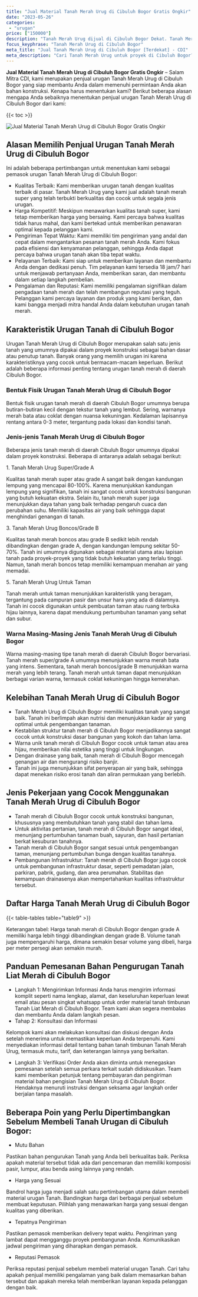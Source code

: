 ```yaml
---
title: "Jual Material Tanah Merah Urug di Cibuluh Bogor Gratis Ongkir"
date: "2023-05-26"
categories:
 - "urugan"
price: ["150000"]
description: "Tanah Merah Urug dijual di Cibuluh Bogor Dekat. Tanah Merah Urug ini sering dipakai dalam proyek konstruksi sebagai bahan urugan yang tahan lama dan sesuai spesifikasi. Kontak kami untuk mendapatkan informasi lebih lanjut."
focus_keyphrase: "Tanah Merah Urug di Cibuluh Bogor"
meta_title: "Jual Tanah Merah Urug di Cibuluh Bogor [Terdekat] - CDI"
meta_description: "Cari Tanah Merah Urug untuk proyek di Cibuluh Bogor? Kami menyediakan Tanah Merah Urug berkualitas untuk penimbunan lahan. Segera dapatkan penawaran terbaik."
---
```


**Jual Material Tanah Merah Urug di Cibuluh Bogor Gratis Ongkir** – Salam Mitra CDI, kami merupakan penjual urugan Tanah Merah Urug di Cibuluh Bogor yang siap membantu Anda dalam memenuhi permintaan Anda akan bahan konstruksi. Kenapa harus menentukan kami? Berikut beberapa alasan mengapa Anda sebaiknya menentukan penjual urugan Tanah Merah Urug di Cibuluh Bogor dari kami:

{{< toc >}}

![Jual Material Tanah Merah Urug di Cibuluh Bogor Gratis Ongkir](/images/tanah/tanah-urug-10.jpg)

## Alasan Memilih Penjual Urugan Tanah Merah Urug di Cibuluh Bogor

Ini adalah beberapa pertimbangan untuk menentukan kami sebagai pemasok urugan Tanah Merah Urug di Cibuluh Bogor:

*   Kualitas Terbaik: Kami memberikan urugan tanah dengan kualitas terbaik di pasar. Tanah Merah Urug yang kami jual adalah tanah merah super yang telah terbukti berkualitas dan cocok untuk segala jenis urugan.
*   Harga Kompetitif: Meskipun menawarkan kualitas tanah super, kami tetap memberikan harga yang bersaing. Kami percaya bahwa kualitas tidak harus mahal, dan kami bertekad untuk memberikan penawaran optimal kepada pelanggan kami.
*   Pengiriman Tepat Waktu: Kami memiliki tim pengiriman yang andal dan cepat dalam mengantarkan pesanan tanah merah Anda. Kami fokus pada efisiensi dan kenyamanan pelanggan, sehingga Anda dapat percaya bahwa urugan tanah akan tiba tepat waktu.
*   Pelayanan Terbaik: Kami siap untuk memberikan layanan dan membantu Anda dengan dedikasi penuh. Tim pelayanan kami tersedia 18 jam/7 hari untuk menjawab pertanyaan Anda, memberikan saran, dan membantu dalam setiap langkah pembelian.
*   Pengalaman dan Reputasi: Kami memiliki pengalaman signifikan dalam pengadaan tanah merah dan telah membangun reputasi yang teguh. Pelanggan kami percaya layanan dan produk yang kami berikan, dan kami bangga menjadi mitra handal Anda dalam kebutuhan urugan tanah merah.

## Karakteristik Urugan Tanah di Cibuluh Bogor

Urugan Tanah Merah Urug di Cibuluh Bogor merupakan salah satu jenis tanah yang umumnya dipakai dalam proyek konstruksi sebagai bahan dasar atau penutup tanah. Banyak orang yang memilih urugan ini karena karakteristiknya yang cocok untuk bermacam-macam keperluan. Berikut adalah beberapa informasi penting tentang urugan tanah merah di daerah Cibuluh Bogor.

### Bentuk Fisik Urugan Tanah Merah Urug di Cibuluh Bogor

Bentuk fisik urugan tanah merah di daerah Cibuluh Bogor umumnya berupa butiran-butiran kecil dengan tekstur tanah yang lembut. Sering, warnanya merah bata atau coklat dengan nuansa kekuningan. Kedalaman lapisannya rentang antara 0-3 meter, tergantung pada lokasi dan kondisi tanah.

### Jenis-jenis Tanah Merah Urug di Cibuluh Bogor

Beberapa jenis tanah merah di daerah Cibuluh Bogor umumnya dipakai dalam proyek konstruksi. Beberapa di antaranya adalah sebagai berikut:

1\.  Tanah Merah Urug Super/Grade A

Kualitas tanah merah super atau grade A sangat baik dengan kandungan lempung yang mencapai 80-100%. Karena menunjukkan kandungan lempung yang signifikan, tanah ini sangat cocok untuk konstruksi bangunan yang butuh kekuatan ekstra. Selain itu, tanah merah super juga menunjukkan daya tahan yang baik terhadap pengaruh cuaca dan perubahan suhu. Memiliki kapasitas air yang baik sehingga dapat menghindari genangan di tanah.

3\.  Tanah Merah Urug Boncos/Grade B

Kualitas tanah merah boncos atau grade B sedikit lebih rendah dibandingkan dengan grade A, dengan kandungan lempung sekitar 50-70%. Tanah ini umumnya digunakan sebagai material utama atau lapisan tanah pada proyek-proyek yang tidak butuh kekuatan yang terlalu tinggi. Namun, tanah merah boncos tetap memiliki kemampuan menahan air yang memadai.

5\.  Tanah Merah Urug Untuk Taman

Tanah merah untuk taman menunjukkan karakteristik yang beragam, tergantung pada campuran pasir dan unsur hara yang ada di dalamnya. Tanah ini cocok digunakan untuk pembuatan taman atau ruang terbuka hijau lainnya, karena dapat mendukung pertumbuhan tanaman yang sehat dan subur.

### Warna Masing-Masing Jenis Tanah Merah Urug di Cibuluh Bogor

Warna masing-masing tipe tanah merah di daerah Cibuluh Bogor bervariasi. Tanah merah super/grade A umumnya menunjukkan warna merah bata yang intens. Sementara, tanah merah boncos/grade B menunjukkan warna merah yang lebih terang. Tanah merah untuk taman dapat menunjukkan berbagai varian warna, termasuk coklat kekuningan hingga kemerahan.

## Kelebihan Tanah Merah Urug di Cibuluh Bogor

*   Tanah Merah Urug di Cibuluh Bogor memiliki kualitas tanah yang sangat baik. Tanah ini berlimpah akan nutrisi dan menunjukkan kadar air yang optimal untuk pengembangan tanaman.
*   Kestabilan struktur tanah merah di Cibuluh Bogor menjadikannya sangat cocok untuk konstruksi dasar bangunan yang kokoh dan tahan lama.
*   Warna unik tanah merah di Cibuluh Bogor cocok untuk taman atau area hijau, memberikan nilai estetika yang tinggi untuk lingkungan.
*   Dengan drainase yang baik, tanah merah di Cibuluh Bogor mencegah genangan air dan mengurangi risiko banjir.
*   Tanah ini juga menunjukkan sifat penyerapan air yang baik, sehingga dapat menekan risiko erosi tanah dan aliran permukaan yang berlebih.

## Jenis Pekerjaan yang Cocok Menggunakan Tanah Merah Urug di Cibuluh Bogor

*   Tanah merah di Cibuluh Bogor cocok untuk konstruksi bangunan, khususnya yang membutuhkan tanah yang stabil dan tahan lama.
*   Untuk aktivitas pertanian, tanah merah di Cibuluh Bogor sangat ideal, menunjang pertumbuhan tanaman buah, sayuran, dan hasil pertanian berkat kesuburan tanahnya.
*   Tanah merah di Cibuluh Bogor sangat sesuai untuk pengembangan taman, menunjang pertumbuhan bunga dengan kualitas tanahnya.
*   Pembangunan Infrastruktur: Tanah merah di Cibuluh Bogor juga cocok untuk pembangunan infrastruktur dasar, seperti pemadatan jalan, parkiran, pabrik, gudang, dan area perumahan. Stabilitas dan kemampuan drainasenya akan mempertahankan kualitas infrastruktur tersebut.

## Daftar Harga Tanah Merah Urug di Cibuluh Bogor

{{< table-tables table="table9" >}}

Keterangan tabel: Harga tanah merah di Cibuluh Bogor dengan grade A memiliki harga lebih tinggi dibandingkan dengan grade B. Volume tanah juga mempengaruhi harga, dimana semakin besar volume yang dibeli, harga per meter persegi akan semakin murah.

## Panduan Pemesanan Bahan Pengurugan Tanah Liat Merah di Cibuluh Bogor

*   Langkah 1: Mengirimkan Informasi
Anda harus mengirim informasi komplit seperti nama lengkap, alamat, dan keseluruhan keperluan lewat email atau pesan singkat whatsapp untuk order material tanah timbunan Tanah Liat Merah di Cibuluh Bogor. Team kami akan segera membalas dan membantu Anda dalam langkah pesan.
*   Tahap 2: Konsultasi dan Informasi

Kelompok kami akan melakukan konsultasi dan diskusi dengan Anda setelah menerima untuk memastikan keperluan Anda terpenuhi. Kami menyediakan informasi detail tentang bahan tanah timbunan Tanah Merah Urug, termasuk mutu, tarif, dan keterangan lainnya yang berkaitan.
*   Langkah 3: Verifikasi Order
Anda akan diminta untuk menegaskan pemesanan setelah semua perkara terkait sudah didiskusikan. Team kami memberikan petunjuk tentang pembayaran dan pengiriman material bahan pengisian Tanah Merah Urug di Cibuluh Bogor. Hendaknya menuruti instruksi dengan seksama agar langkah order berjalan tanpa masalah.

## Beberapa Poin yang Perlu Dipertimbangkan Sebelum Membeli Tanah Urugan di Cibuluh Bogor:

*   Mutu Bahan

Pastikan bahan pengurukan Tanah yang Anda beli berkualitas baik. Periksa apakah material tersebut tidak ada dari pencemaran dan memiliki komposisi pasir, lumpur, atau benda asing lainnya yang rendah.
*   Harga yang Sesuai

Bandrol harga juga menjadi salah satu pertimbangan utama dalam membeli material urugan Tanah. Bandingkan harga dari berbagai penjual sebelum membuat keputusan. Pilihlah yang menawarkan harga yang sesuai dengan kualitas yang diberikan.
*   Tepatnya Pengiriman

Pastikan pemasok memberikan delivery tepat waktu. Pengiriman yang lambat dapat mengganggu proyek pembangunan Anda. Komunikasikan jadwal pengiriman yang diharapkan dengan pemasok.
*   Reputasi Pemasok

Periksa reputasi penjual sebelum membeli material urugan Tanah. Cari tahu apakah penjual memiliki pengalaman yang baik dalam memasarkan bahan tersebut dan apakah mereka telah memberikan layanan kepada pelanggan dengan baik.